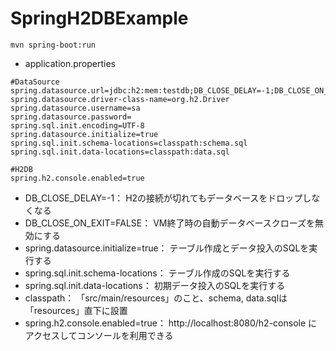 # SpringH2DBExample

` mvn spring-boot:run `

- application.properties

```
#DataSource
spring.datasource.url=jdbc:h2:mem:testdb;DB_CLOSE_DELAY=-1;DB_CLOSE_ON_EXIT=FALSE
spring.datasource.driver-class-name=org.h2.Driver
spring.datasource.username=sa
spring.datasource.password=
spring.sql.init.encoding=UTF-8 
spring.datasource.initialize=true 
spring.sql.init.schema-locations=classpath:schema.sql 
spring.sql.init.data-locations=classpath:data.sql 

#H2DB 
spring.h2.console.enabled=true
```


- DB_CLOSE_DELAY=-1： H2の接続が切れてもデータベースをドロップしなくなる
- DB_CLOSE_ON_EXIT=FALSE： VM終了時の自動データベースクローズを無効にする
- spring.datasource.initialize=true： テーブル作成とデータ投入のSQLを実行する
- spring.sql.init.schema-locations： テーブル作成のSQLを実行する
- spring.sql.init.data-locations： 初期データ投入のSQLを実行する
- classpath： 「src/main/resources」のこと、schema, data.sqlは「resources」直下に設置
- spring.h2.console.enabled=true： http://localhost:8080/h2-console にアクセスしてコンソールを利用できる
